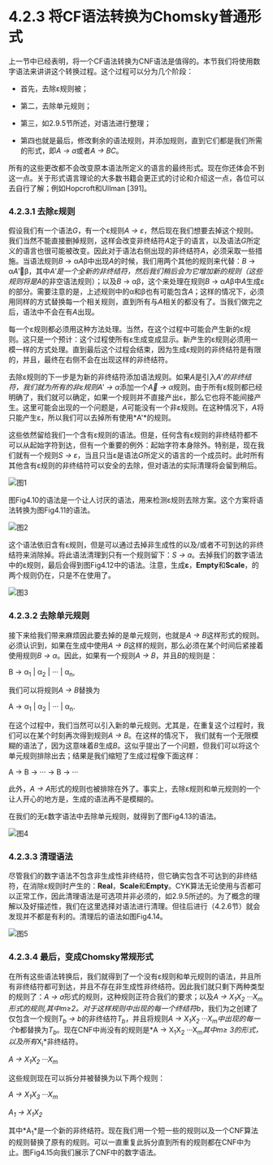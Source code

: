 # 4.2.3 将CF语法转换为Chomsky普通形式

上一节中已经表明，将一个CF语法转换为CNF语法是值得的。本节我们将使用数字语法来讲讲这个转换过程。这个过程可以分为几个阶段：

- 首先，去除ε规则被；

- 第二，去除单元规则；

- 第三，如2.9.5节所述，对语法进行整理；

- 第四也就是最后，修改剩余的语法规则，并添加规则，直到它们都是我们所需的形式，即*A → a*或者*A → BC*。

所有的这些更改都不会改变原本语法所定义的语言的最终形式。现在你还体会不到这一点。关于形式语言理论的大多数书籍会更正式的讨论和介绍这一点，各位可以去自行了解；例如Hopcroft和Ullman [391]。

### 4.2.3.1 去除ε规则

假设我们有一个语法*G*，有一个ε规则*A → ε*，然后现在我们想要去掉这个规则。我们当然不能直接删掉规则，这样会改变非终结符*A*定于的语言，以及语法*G*所定义的语言也很可能被改变。因此对于语法右侧出现的非终结符*A*，必须采取一些措施。当语法规则*B* → α*A*β中出现*A*的时候，我们用两个其他的规则来代替：*B* → α*A'*β，其中*A'*是一个全新的非终结符，然后我们稍后会为它增加新的规则（这些规则将是*A*的非空语法规则）；以及*B* → αβ，这个来处理在规则*B* → α*A*β中*A*生成ε的部分。需要注意的是，上述规则中的α和β也有可能包含*A*；这样的情况下，必须用同样的方式替换每一个相关规则，直到所有与*A*相关的都没有了。当我们做完之后，语法中不会在有*A*出现。

每一个ε规则都必须用这种方法处理。当然，在这个过程中可能会产生新的ε规则。这只是一个预计：这个过程使所有ε生成变成显示。新产生的ε规则必须用一模一样的方式处理。直到最后这个过程会结束，因为生成ε规则的非终结符是有限的，并且，最终在右侧不会在出现这样的非终结符。

去除ε规则的下一步是为新的非终结符添加语法规则。如果*A*是引入*A'*的非终结符，我们就为所有的非ε规则*A' → α*添加一个*A → α*规则。由于所有ε规则都已经明确了，我们就可以确定，如果一个规则并不直接产出ε，那么它也将不能间接产生。这里可能会出现的一个问题是，*A*可能没有一个非ε规则。在这种情况下，*A*将只能产生ε，所以我们可以去掉所有使用*A'*的规则。

这些依然留给我们一个含有ε规则的语法。但是，任何含有ε规则的非终结符都不可以从起始字符到达，但有一个重要的例外：起始字符本身除外。特别是，现在我们就有一个规则*S → ε*，当且只当ε是语法*G*所定义的语言的一个成员时。此时所有其他含有ε规则的非终结符可以安全的去除，但对语法的实际清理将会留到稍后。

![图1](../../img/4.2.3_1-Fig.4.10.png)

图Fig4.10的语法是一个让人讨厌的语法，用来检测ε规则去除方案。这个方案将语法转换为图Fig4.11的语法。

![图2](../../img/4.2.3_2-Fig.4.11.png)

这个语法依旧含有ε规则，但是可以通过去掉非生成性的以及/或者不可到达的非终结符来消除掉。将此语法清理到只有一个规则留下：*S → a*。去掉我们的数字语法中的ε规则，最后会得到图Fig4.12中的语法。注意，生成**ε**，**Empty**和**Scale**，的两个规则仍在，只是不在使用了。

![图3](../../img/4.2.3_3-Fig.4.12.png)

### 4.2.3.2 去除单元规则

接下来给我们带来麻烦因此要去掉的是单元规则，也就是*A → B*这样形式的规则。必须认识到，如果在生成中使用*A → B*这样的规则，那么必须在某个时间后紧接着使用规则*B → α*。因此，如果有一个规则*A → B*，并且*B*的规则是：

B → α<sub>1</sub> | α<sub>2</sub> | ··· | α<sub>n</sub>,

我们可以将规则*A → B*替换为

A → α<sub>1</sub> | α<sub>2</sub> | ··· | α<sub>n</sub>.

在这个过程中，我们当然可以引入新的单元规则。尤其是，在重复这个过程时，我们可以在某个时刻再次得到规则*A → B*。在这样的情况下， 我们就有一个无限模糊的语法了，因为这意味着*B*生成*B*。这似乎提出了一个问题，但我们可以将这个单元规则排除出去；结果是我们缩短了生成过程像下面这样：

A → B → ··· → B → ···

此外，*A → A*形式的规则也被排除在外了。事实上，去除ε规则和单元规则的一个让人开心的地方是，生成的语法再不是模糊的。

在我们的无ε数字语法中去除单元规则，就得到了图Fig4.13的语法。

![图4](../../img/4.2.3_4-Fig.4.13.png)

### 4.2.3.3 清理语法

尽管我们的数字语法不包含非生成性非终结符，但它确实包含不可达到的非终结符，在消除ε规则时产生的：**Real**，**Scale**和**Empty**。CYK算法无论使用与否都可以正常工作，因此清理语法是可选项并非必须的，如2.9.5所述的。为了概念的理解以及好描述性，我们在这里选择对语法进行清理。但往后进行（4.2.6节）就会发现并不都是有利的。清理后的语法如图Fig4.14。

![图5](../../img/4.2.3_5-Fig.4.14.png)

### 4.2.3.4 最后，变成Chomsky常规形式

在所有这些语法转换后，我们就得到了一个没有ε规则和单元规则的语法，并且所有非终结符都可到达，并且不存在非生成性非终结符。因此我们就只剩下两种类型的规则了：*A → a*形式的规则，这种规则正符合我们的要求；以及*A → X<sub>1</sub>X<sub>2</sub> ···X<sub>m</sub>*形式的规则,其中m≥2。对于这样规则中出现的每一个终结符*b*，我们为之创建了仅包含一个规则*T<sub>b</sub> → b*的非终结符*T<sub>b</sub>*，并且将规则*A → X<sub>1</sub>X<sub>2</sub> ···X<sub>m</sub>*中出现的每一个*b*都替换为*T<sub>b</sub>*。现在CNF中尚没有的规则是*A → X<sub>1</sub>X<sub>2</sub> ···X<sub>m</sub>*其中m≥ 3的形式，以及所有*X<sub>i</sub>*非终结符。

*A → X<sub>1</sub>X<sub>2</sub> ···X<sub>m</sub>*

这些规则现在可以拆分并被替换为以下两个规则：

*A → X<sub>1</sub>X<sub>3</sub> ···X<sub>m</sub>*

*A<sub>1</sub> → X<sub>1</sub>X<sub>2</sub>*

其中*A<sub>1</sub>*是一个新的非终结符。现在我们用一个短一些的规则以及一个CNF算法的规则替换了原有的规则。可以一直重复此拆分直到所有的规则都在CNF中为止。图Fig4.15向我们展示了CNF中的数字语法。